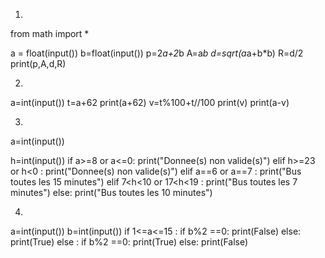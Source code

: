 1)

from math import *

a = float(input())
b=float(input())
p=2*a+2*b
A=a*b
d=sqrt(a*a+b*b)
R=d/2
print(p,A,d,R)



2)
a=int(input())
t=a+62
print(a+62)
v=t%100+t//100
print(v)
print(a-v)



3)
a=int(input())

h=int(input())
if a>=8 or a<=0: 
    print("Donnee(s) non valide(s)")
elif h>=23 or h<0 : 
     print("Donnee(s) non valide(s)")
elif a==6 or a==7 : 
    print("Bus toutes les 15 minutes")
elif 7<h<10 or 17<h<19 : 
    print("Bus toutes les 7 minutes")
else: 
    print("Bus toutes les 10 minutes")
    
    
   4)
a=int(input())
b=int(input())
if 1<=a<=15 :
    if b%2 ==0:
        print(False)
    else: 
        print(True)
else :
    if b%2 ==0:
        print(True)
    else: 
        print(False)     
